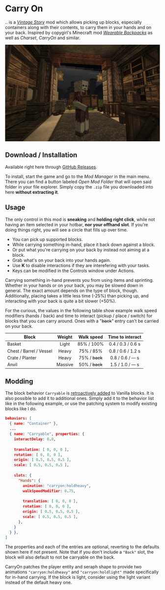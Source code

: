 # Carry On

.. is a [*Vintage Story*][VS] mod which allows picking up blocks, especially containers along with their contents, to carry them in your hands and on your back. Inspired by copygirl's Minecraft mod [*Wearable Backpacks*][WBs] as well as *Charset*, *CarryOn* and similar.

![Screenshot](docs/screenshot.jpg)

[VS]: https://www.vintagestory.at/
[WBs]: https://github.com/copygirl/WearableBackpacks

## Download / Installation

Available right here through [GitHub Releases][DL].

To install, start the game and go to the *Mod Manager* in the main menu. There you can find a button labeled *Open Mod Folder* that will open said folder in your file explorer. Simply copy the `.zip` file you downloaded into here **without extracting it**.

[DL]: https://github.com/NerdScurvy/CarryOn/releases


## Usage

The only control in this mod is **sneaking** and **holding right click**, while not having an item selected in your hotbar, **nor your offhand slot**. If you're doing things right, you will see a circle that fills up over time.

- You can pick up supported blocks.
- While carrying something in-hand, place it back down against a block.
- Or put what you're carrying on your back by instead not aiming at a block.
- Grab what's on your back into your hands again.
- Use **K** to disable interactions if they are interefering with your tasks.
- Keys can be modified in the Controls window under Actions.

Carrying something in-hand prevents you from using items and sprinting. Whether in your hands or on your back, you may be slowed down in general. The exact amount depends on the type of block, though. Additionally, placing takes a little less time (-25%) than picking up, and interacting with your back is quite a bit slower (+50%).

For the curious, the values in the following table show example walk speed modifiers (hands / back) and time to interact (pickup / place / switch) for blocks that you can carry around. Ones with a "~~back~~" entry can't be carried on your back.

| Block                   | Weight  |   Walk speed   | Time to interact  |
| ----------------------- |:-------:|:--------------:|:-----------------:|
| Basket                  |  Light  | 85% /   100%   | 0.4 / 0.3 / 0.6 s |
| Chest / Barrel / Vessel |  Heavy  | 75% /    85%   | 0.8 / 0.6 / 1.2 s |
| Crate / Planter         |  Heavy  | 75% / ~~back~~ | 0.8 / 0.6 /  —  s |
| Anvil                   | Massive | 50% / ~~back~~ | 1.5 / 1.0 /  —  s |

## Modding

The block behavior `Carryable` is [retroactively added][patch] to Vanilla blocks. It is also possible to add it to additional ones. Simply add it to the behavior list like in the following example, or use the patching system to modify existing blocks like I do.

[patch]: ./resources/assets/carryon/patches/carryable.json

```json
behaviors: [
  { name: "Container" },
  ...
  { name: "Carryable", properties: {
    interactDelay: 0.8,
    
    translation: [ 0, 0, 0 ],
    rotation: [ 0, 0, 0 ],
    origin: [ 0.5, 0.5, 0.5 ],
    scale: [ 0.5, 0.5, 0.5 ],
    
    slots: {
      "Hands": {
        animation: "carryon:holdheavy",
        walkSpeedModifier: 0.75,
        
        translation: [ 0, 0, 0 ],
        rotation: [ 0, 0, 0 ],
        origin: [ 0.5, 0.5, 0.5 ],
        scale: [ 0.5, 0.5, 0.5 ],
      },
    }
  } },
]
```

The properties and each of the entries are optional, reverting to the defaults shown here if not present. Note that if you don't include a `"Back"` slot, the block will also default to not be carryable on the back.

CarryOn patches the player entity and seraph shape to provide two animations `"carryon:holdheavy"` and `"carryon:holdlight"` made specifically for in-hand carrying. If the block is light, consider using the light variant instead of the default heavy one.
